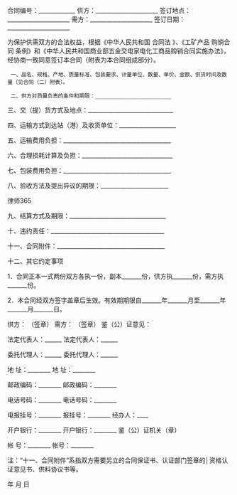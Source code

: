 
 合同编号：_____________
 供方：______________________ 签订地点：______________________
 需方：______________________ 签订日期：______________________
 
 为保护供需双方的合法权益，根据《中华人民共和国
合同法
》、《工矿产品
购销合同
条例》和《中华人民共和国商业部五金交电家电化工商品购销合同实施办法》，经协商一致同意签订本合同（附表为本合同组成部分）。
 
     一、品名、规格、产地、质量标准、包装要求、计量单位、数量、单价、金额、供货时间及数量〔见合同（二）附表〕。
 
     二、供方对质量负责的条件和期限：________________________
 
 三、交（提）货方式及地点：______________________________
 
 四、运输方式到达站（港）及收货单位：____________________
 
 五、运输费用负担：______________________________________
 
 六、合理损耗计算及负担：________________________________
 
 七、包装费用负担：______________________________________
 
 八、验收方法及提出异议的期限：________________________
 




 
律师365






 九、结算方式及期限：__________________________________

 

 十、违约责任：________________________________________

 

 十一、合同附件：______________________________________

 

 十二、其它约定事项

 1．合同正本一式两份双方各执一份，副本_______份，供方执_______份，需方执_______份。

 2．本合同经双方签字盖章后生效。有效期期限自_______年_______月至_______年_______月_______日。

 

 供方： （签章）       需方： （签章） 鉴（公）证意见： 

 法定代表人：______    法定代表人：______

 委托代理人：______    委托代理人：______

 地 址：________       地 址：________

 邮政编码：________    邮政编码：________

 

 电话号码：________ 电话号码：________

 

 电报挂号：________ 报挂号：________ 经办人：____

 

 开户银行：________ 开户银行：________ 鉴（公）证机关（章）

 

 帐 号：________ 帐号：________ 

 注：“十一、合同附件”系指双方需要另立的合同保证书、认证部门签章的│资格认证意见书、供料协议书等。 

 

 年 月 日 


 

 
 
 
 
 
  


  
 

  


  


  
 
 
 
 

